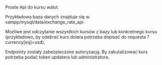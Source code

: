 Proste Api do kursu walut.

Przykładowa baza danych znajduje się w xampp/mysql/data/exchange_rate_api.

Możliwe jest odczytanie wszystkich kursów z bazy lub konkretnego kursu (przykładowo, by odebrać kurs dolara potrzeba dopisać do requesta ?currency[eq]=usd).

Endpointy zostały zabezpieczone autoryzacją. By zakutalizować kurs potrzeba podać token updatera lub administratora.
